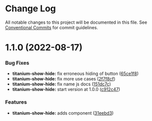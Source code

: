 # Change Log

All notable changes to this project will be documented in this file.
See [Conventional Commits](https://conventionalcommits.org) for commit guidelines.

# 1.1.0 (2022-08-17)


### Bug Fixes

* **titanium-show-hide:** fix erroneous hiding of button ([65ce1f8](https://github.com/LeavittSoftware/titanium-elements/commit/65ce1f8c8125c61a888f12adde648a6ce3941bce))
* **titanium-show-hide:** fix more use cases ([2f7f8cf](https://github.com/LeavittSoftware/titanium-elements/commit/2f7f8cf7117887cd4d366790bf37809246a728f4))
* **titanium-show-hide:** fix name js docs  ([151dc7c](https://github.com/LeavittSoftware/titanium-elements/commit/151dc7cd5081202bdd4a8bc1f9da1a873d9571cf))
* **titanium-show-hide:** start version at 1.0.0 ([c912c47](https://github.com/LeavittSoftware/titanium-elements/commit/c912c4749b2f9162c06f80cd6dab24ccd955824c))


### Features

* **titanium-show-hide:** adds component ([31eebd3](https://github.com/LeavittSoftware/titanium-elements/commit/31eebd39cbc9ede6f65d11ebeb11f832503ff372))
